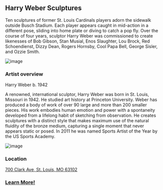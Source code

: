 ## Harry Weber Sculptures
Ten sculptures of former St. Louis Cardinals players adorn the sidewalk outside Busch Stadium. Each player appears caught in mid-action in a different pose, sliding into home plate or diving to catch a pop fly. Over the course of four years, sculptor Harry Weber was commissioned to create likenesses of Bob Gibson, Stan Musial, Enos Slaughter, Lou Brock, Red Schoendienst, Dizzy Dean, Rogers Hornsby, Cool Papa Bell, George Sisler, and Ozzie Smith.

 ![image](http://offbeat.group.shef.ac.uk/statues/images/baseball/Musial_Stan_2A.jpg)
 
 ### Artist overview
Harry Weber
b. 1942

A renowned, international sculptor, Harry Weber was born in St. Louis, Missouri in 1942. He studied art history at Princeton University. Weber has produced a body of work of over 90 large and more than 200 smaller pieces. His work embodies human emotion and power with a spontaneity developed from a lifelong habit of sketching from observation. He creates sculptures with a distinct style that makes maximum use of the natural fluidity of the bronze medium, capturing a single moment that never appears static or posed. In 2011 he was named Sports Artist of the Year by the US Sports Academy.

![image](https://harryweber.com/wp-content/uploads/2017/10/Weber-1a-148A0282.jpeg)

 ### Location
 [700 Clark Ave, St. Louis, MO 63102](https://www.google.com/maps/place/Busch+Stadium/@38.6226188,-90.1928209,15z/data=!4m5!3m4!1s0x0:0xa57962d7e3509f27!8m2!3d38.6226188!4d-90.1928209?hl=en)
 
 ### [Learn More!](https://racstl.org/public-art/stan-musial/)
 


